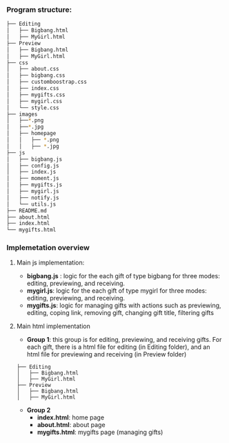 ### Program structure: 
 

```bash
├── Editing
│   ├── Bigbang.html
│   ├── MyGirl.html
├── Preview
│   ├── Bigbang.html
│   ├── MyGirl.html
├── css
│   ├── about.css
│   ├── bigbang.css
│   ├── customboostrap.css
│   ├── index.css
│   ├── mygifts.css
│   ├── mygirl.css 
│   └── style.css
├── images
│   ├──*.png
│   ├──*.jpg
│   ├── homepage 
│   │   ├── *.png
│   │   ├── *.jpg
├── js
│   ├── bigbang.js
│   ├── config.js
│   ├── index.js
│   ├── moment.js
│   ├── mygifts.js
│   ├── mygirl.js
│   ├── notify.js
│   └── utils.js
├── README.md
├── about.html
├── index.html
└── mygifts.html
```

### Implemetation overview
1. Main js implementation:
    - **bigbang.js** : logic for the each gift of type bigbang for three modes: editing, previewing, and receiving.
	- **mygirl.js**: logic for the each gift of type mygirl for three modes: editing, previewing, and receiving.
	- **mygifts.js**: logic for managing gifts with actions such as previewing, editing, coping link, removing gift, changing gift title, filtering gifts
	
2. Main html implementation
    - **Group 1**: this group is for editing, previewing, and receiving gifts. For each gift, there is a html file for editing (in Editing folder), and an html file for previewing and receiving (in Preview folder) 
    
    ```
    ├── Editing
    │   ├── Bigbang.html
    │   ├── MyGirl.html
    ├── Preview
    │   ├── Bigbang.html
    │   ├── MyGirl.html

    ```
	
    - **Group 2**
        - **index.html**: home page
        - **about.html**: about page
        - **mygifts.html**: mygifts page (managing gifts)